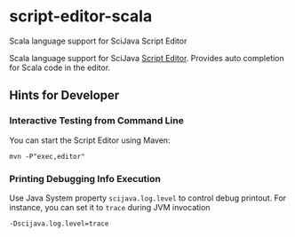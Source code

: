 # script-editor-scala

Scala language support for SciJava Script Editor

Scala language support for SciJava [Script Editor](https://imagej.net/scripting/script-editor).
Provides auto completion for Scala code in the editor.


Hints for Developer
-------------------

### Interactive Testing from Command Line

You can start the Script Editor using Maven:

```
mvn -P"exec,editor"
```

### Printing Debugging Info Execution

Use Java System property `scijava.log.level` to control debug printout.
For instance, you can set it to `trace` during JVM invocation

```
-Dscijava.log.level=trace
```